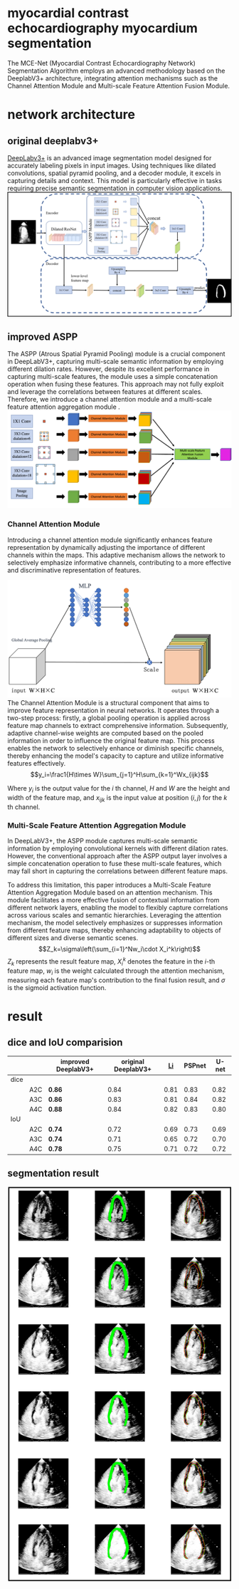 # myocardial contrast echocardiography myocardium segmentation  

The MCE-Net (Myocardial Contrast Echocardiography Network) Segmentation Algorithm employs an advanced methodology based on the DeeplabV3+ architecture, integrating attention mechanisms such as the Channel Attention Module and Multi-scale Feature Attention Fusion Module.
# network architecture
## original deeplabv3+

[DeepLabv3+](https://arxiv.org/abs/1802.02611) is an advanced image segmentation model designed for accurately labeling pixels in input images. Using techniques like dilated convolutions, spatial pyramid pooling, and a decoder module, it excels in capturing details and context. This model is particularly effective in tasks requiring precise semantic segmentation in computer vision applications.
![original](imgs/deeplabv3+.png)
## improved ASPP
The ASPP (Atrous Spatial Pyramid Pooling) module is a crucial component in DeepLabV3+, capturing multi-scale semantic information by employing different dilation rates. However, despite its excellent performance in capturing multi-scale features, the module uses a simple concatenation operation when fusing these features. This approach may not fully exploit and leverage the correlations between features at different scales. Therefore, we introduce a channel attention module and a multi-scale feature attention aggregation module .
![improved aspp ](imgs/aspp_improved_en.png)
### Channel Attention Module
Introducing a channel attention module significantly enhances feature representation by dynamically adjusting the importance of different channels within the maps. This adaptive mechanism allows the network to selectively emphasize informative channels, contributing to a more effective and discriminative representation of features.

![channel attention](https://raw.githubusercontent.com/chx9/mceseg/main/imgs/channel_attention.png)
The Channel Attention Module is a structural component that aims to improve feature representation in neural networks. It operates through a two-step process: firstly, a global pooling operation is applied across feature map channels to extract comprehensive information. Subsequently, adaptive channel-wise weights are computed based on the pooled information in order to influence the original feature map. This process enables the network to selectively enhance or diminish specific channels, thereby enhancing the model's capacity to capture and utilize informative features effectively.
$$y_i=\frac1{H\times W}\sum_{j=1}^H\sum_{k=1}^Wx_{ijk}$$

Where $y_i$ is the output value for the $i$ th channel, $H$ and $W$ are the height and width of the feature map, and $x_{ijk}$ is the input value at position $(i, j)$ for the $k$ th channel.
### Multi-Scale Feature Attention Aggregation Module 
In DeepLabV3+, the ASPP module captures multi-scale semantic information by employing convolutional kernels with different dilation rates. However, the conventional approach after the ASPP output layer involves a simple concatenation operation to fuse these multi-scale features, which may fall short in capturing the correlations between different feature maps.

To address this limitation, this paper introduces a Multi-Scale Feature Attention Aggregation Module based on an attention mechanism. This module facilitates a more effective fusion of contextual information from different network layers, enabling the model to flexibly capture correlations across various scales and semantic hierarchies. Leveraging the attention mechanism, the model selectively emphasizes or suppresses information from different feature maps, thereby enhancing adaptability to objects of different sizes and diverse semantic scenes.
$$Z_k=\sigma\left(\sum_{i=1}^Nw_i\cdot X_i^k\right)$$
$Z_k$ represents the result  feature map, $X_i^k$ denotes the feature in the $i$-th feature map, $w_i$ is the weight calculated through the attention mechanism, measuring each feature map's contribution to the final fusion result, and $σ$ is the sigmoid activation function.
# result 
## dice and IoU comparision
|      |     | improved DeeplabV3+ | original DeeplabV3+ | [Li](https://link.springer.com/article/10.1007/s10554-021-02181-8) | PSPnet | U-net |
|------|-----|---------------------|---------------------|-------|--------|-------|
| dice |     |                     |                     |       |        |       |
|      | A2C |**0.86**                | 0.84                | 0.81  | 0.83   | 0.82  |
|      | A3C |**0.86**                | 0.83                | 0.81  | 0.84   | 0.82  |
|      | A4C |**0.88**                | 0.84                | 0.82  | 0.83   | 0.80  |
| IoU  |     |                     |                     |       |        |       |
|      | A2C |**0.74**                | 0.72                | 0.69  | 0.73   | 0.69  |
|      | A3C |**0.74**               | 0.71                | 0.65  | 0.72   | 0.70  |
|      | A4C |**0.78**                | 0.75                | 0.71  | 0.72   | 0.72  |
## segmentation result
![result](imgs/segment_result_.png)

